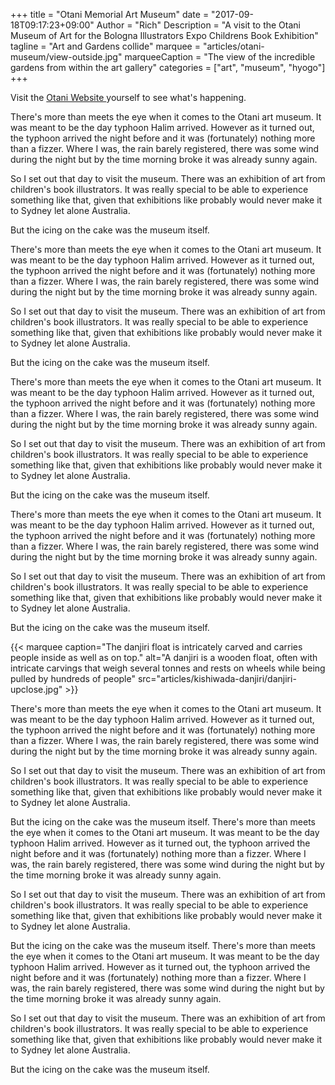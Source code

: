 +++
title = "Otani Memorial Art Museum"
date = "2017-09-18T09:17:23+09:00"
Author = "Rich"
Description = "A visit to the Otani Museum of Art for the Bologna Illustrators Expo Childrens Book Exhibition"
tagline = "Art and Gardens collide"
marquee = "articles/otani-museum/view-outside.jpg"
marqueeCaption = "The view of the incredible gardens from within the art gallery"
categories = ["art", "museum", "hyogo"]
+++

Visit the [ Otani Website ]( http://otanimuseum.jp/english.html ) yourself to see what's happening.

There's more than meets the eye when it comes to the Otani art museum. It was meant to be the day typhoon Halim arrived. However as it turned out, the typhoon arrived the night before and it was (fortunately) nothing more than a fizzer. Where I was, the rain barely registered, there was some wind during the night but by the time morning broke it was already sunny again.

So I set out that day to visit the museum. There was an exhibition of art from children's book illustrators. It was really special to be able to experience something like that, given that exhibitions like probably would never make it to Sydney let alone Australia.

But the icing on the cake was the museum itself.

There's more than meets the eye when it comes to the Otani art museum. It was meant to be the day typhoon Halim arrived. However as it turned out, the typhoon arrived the night before and it was (fortunately) nothing more than a fizzer. Where I was, the rain barely registered, there was some wind during the night but by the time morning broke it was already sunny again.

So I set out that day to visit the museum. There was an exhibition of art from children's book illustrators. It was really special to be able to experience something like that, given that exhibitions like probably would never make it to Sydney let alone Australia.

But the icing on the cake was the museum itself.

There's more than meets the eye when it comes to the Otani art museum. It was meant to be the day typhoon Halim arrived. However as it turned out, the typhoon arrived the night before and it was (fortunately) nothing more than a fizzer. Where I was, the rain barely registered, there was some wind during the night but by the time morning broke it was already sunny again.

So I set out that day to visit the museum. There was an exhibition of art from children's book illustrators. It was really special to be able to experience something like that, given that exhibitions like probably would never make it to Sydney let alone Australia.

But the icing on the cake was the museum itself.

There's more than meets the eye when it comes to the Otani art museum. It was meant to be the day typhoon Halim arrived. However as it turned out, the typhoon arrived the night before and it was (fortunately) nothing more than a fizzer. Where I was, the rain barely registered, there was some wind during the night but by the time morning broke it was already sunny again.

So I set out that day to visit the museum. There was an exhibition of art from children's book illustrators. It was really special to be able to experience something like that, given that exhibitions like probably would never make it to Sydney let alone Australia.

But the icing on the cake was the museum itself.



{{< marquee caption="The danjiri float is intricately carved and carries people inside as well as on top." alt="A danjiri is a wooden float, often with intricate carvings that weigh several tonnes and rests on wheels while being pulled by hundreds of people" src="articles/kishiwada-danjiri/danjiri-upclose.jpg" >}}


There's more than meets the eye when it comes to the Otani art museum. It was meant to be the day typhoon Halim arrived. However as it turned out, the typhoon arrived the night before and it was (fortunately) nothing more than a fizzer. Where I was, the rain barely registered, there was some wind during the night but by the time morning broke it was already sunny again.

So I set out that day to visit the museum. There was an exhibition of art from children's book illustrators. It was really special to be able to experience something like that, given that exhibitions like probably would never make it to Sydney let alone Australia.

But the icing on the cake was the museum itself.
There's more than meets the eye when it comes to the Otani art museum. It was meant to be the day typhoon Halim arrived. However as it turned out, the typhoon arrived the night before and it was (fortunately) nothing more than a fizzer. Where I was, the rain barely registered, there was some wind during the night but by the time morning broke it was already sunny again.

So I set out that day to visit the museum. There was an exhibition of art from children's book illustrators. It was really special to be able to experience something like that, given that exhibitions like probably would never make it to Sydney let alone Australia.

But the icing on the cake was the museum itself.
There's more than meets the eye when it comes to the Otani art museum. It was meant to be the day typhoon Halim arrived. However as it turned out, the typhoon arrived the night before and it was (fortunately) nothing more than a fizzer. Where I was, the rain barely registered, there was some wind during the night but by the time morning broke it was already sunny again.

So I set out that day to visit the museum. There was an exhibition of art from children's book illustrators. It was really special to be able to experience something like that, given that exhibitions like probably would never make it to Sydney let alone Australia.

But the icing on the cake was the museum itself.

